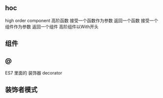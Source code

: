 ## hoc
high order component
高阶函数
接受一个函数作为参数 返回一个函数
接受一个组件作为参数 返回一个组件
高阶组件以With开头

## 组件

## @
ES7 里面的 装饰器 decorator

## 装饰者模式